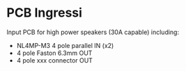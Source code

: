 # PCB Ingressi
Input PCB for high power speakers (30A capable) including:
 - NL4MP-M3 4 pole parallel IN (x2)
 - 4 pole Faston 6.3mm OUT
 - 4 pole xxx connector OUT
